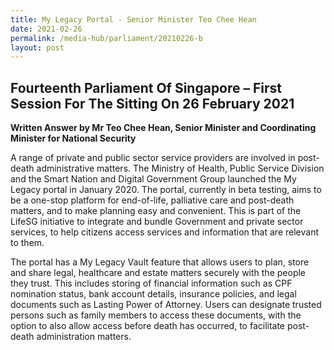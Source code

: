 ```yaml
---
title: My Legacy Portal - Senior Minister Teo Chee Hean
date: 2021-02-26
permalink: /media-hub/parliament/20210226-b
layout: post
---
```


## Fourteenth Parliament Of Singapore – First Session For The Sitting On 26 February 2021

**Written Answer by Mr Teo Chee Hean, Senior Minister and Coordinating Minister for National Security**

A range of private and public sector service providers are involved in post-death administrative matters. The Ministry of Health, Public Service Division and the Smart Nation and Digital Government Group launched the My Legacy portal in January 2020. The portal, currently in beta testing, aims to be a one-stop platform for end-of-life, palliative care and post-death matters, and to make planning easy and convenient. This is part of the LifeSG initiative to integrate and bundle Government and private sector services, to help citizens access services and information that are relevant to them.

The portal has a My Legacy Vault feature that allows users to plan, store and share legal, healthcare and estate matters securely with the people they trust. This includes storing of financial information such as CPF nomination status, bank account details, insurance policies, and legal documents such as Lasting Power of Attorney. Users can designate trusted persons such as family members to access these documents, with the option to also allow access before death has occurred, to facilitate post-death administration matters.